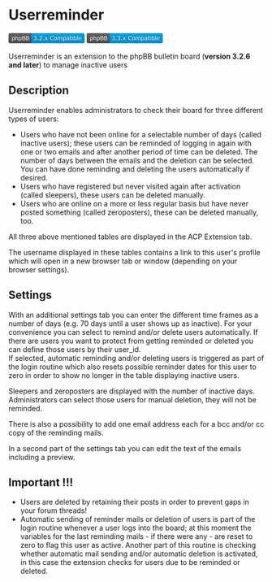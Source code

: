 # Userreminder

![phpBB 3.2.x Compatible](./phpBB-3.2.x_kl.jpg) ![phpBB 3.2.x Compatible](./phpBB-3.3.x_kl.jpg)

Userreminder is an extension to the phpBB bulletin board (**version 3.2.6 and later**) to manage inactive users

## Description
Userreminder enables administrators to check their board for three different types of users:

-	Users who have not been online for a selectable number of days (called inactive users); these users can be reminded of logging in again with one or
	two emails and after another period of time can be deleted. The number of days between the emails and the deletion can be selected. You can have done
	reminding and deleting the users automatically if desired.
-	Users who have registered but never visited again after activation (called sleepers), these users can be deleted manually.
-	Users who are online on a more or less regular basis but have never posted something (called zeroposters), these can be deleted manually, too.

All three above mentioned tables are displayed in the ACP Extension tab.

The username displayed in these tables contains a link to this user's profile which will open in a new browser tab or window (depending on your browser settings).

## Settings
With an additional settings tab you can enter the different time frames as a
number of days (e.g. 70 days until a user shows up as inactive). For your convenience you can select to remind and/or delete users automatically. If
there are users you want to protect from getting reminded or deleted you can define those users by their user_id.  
If selected, automatic reminding and/or deleting users is triggered as part of the login routine which also resets possible reminder dates for this user
to zero in order to show no longer in the table displaying inactive users.

Sleepers and zeroposters are displayed with the number of inactive days. Administrators can select those users for manual deletion, they will not be
reminded.

There is also a possibility to add one email address each for a bcc and/or cc copy of the reminding mails.

In a second part of the settings tab you can edit the text of the emails including a preview.

## Important !!!
-	Users are deleted by retaining their posts in order to prevent gaps in your forum threads!  
-	Automatic sending of reminder mails or deletion of users is part of the login routine whenever a user logs into the board; at this moment the variables for
	the last reminding mails - if there were any - are reset to zero to flag this user as active. Another part of this routine is checking whether automatic
	mail sending and/or automatic deletion is activated, in this case the extension checks for users due to be reminded or deleted.